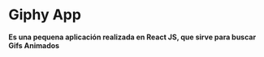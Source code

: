 
# Giphy App

**Es una pequena aplicación realizada en React JS, que sirve para buscar Gifs Animados**

